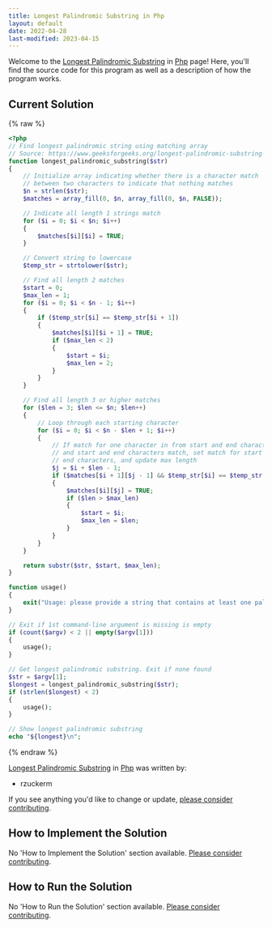 ```yaml
---
title: Longest Palindromic Substring in Php
layout: default
date: 2022-04-28
last-modified: 2023-04-15
---
```


Welcome to the [Longest Palindromic Substring](https://sampleprograms.io/projects/longest-palindromic-substring) in [Php](https://sampleprograms.io/languages/php) page! Here, you'll find the source code for this program as well as a description of how the program works.

## Current Solution

{% raw %}

```php
<?php
// Find longest palindromic string using matching array
// Source: https://www.geeksforgeeks.org/longest-palindromic-substring-using-dynamic-programming/
function longest_palindromic_substring($str)
{
    // Initialize array indicating whether there is a character match
    // between two characters to indicate that nothing matches
    $n = strlen($str);
    $matches = array_fill(0, $n, array_fill(0, $n, FALSE));

    // Indicate all length 1 strings match
    for ($i = 0; $i < $n; $i++)
    {
        $matches[$i][$i] = TRUE;
    }

    // Convert string to lowercase
    $temp_str = strtolower($str);

    // Find all length 2 matches
    $start = 0;
    $max_len = 1;
    for ($i = 0; $i < $n - 1; $i++)
    {
        if ($temp_str[$i] == $temp_str[$i + 1])
        {
            $matches[$i][$i + 1] = TRUE;
            if ($max_len < 2)
            {
                $start = $i;
                $max_len = 2;
            }
        }
    }

    // Find all length 3 or higher matches
    for ($len = 3; $len <= $n; $len++)
    {
        // Loop through each starting character
        for ($i = 0; $i < $n - $len + 1; $i++)
        {
            // If match for one character in from start and end characters
            // and start and end characters match, set match for start and
            // end characters, and update max length
            $j = $i + $len - 1;
            if ($matches[$i + 1][$j - 1] && $temp_str[$i] == $temp_str[$j])
            {
                $matches[$i][$j] = TRUE;
                if ($len > $max_len)
                {
                    $start = $i;
                    $max_len = $len;
                }
            }
        }
    }

    return substr($str, $start, $max_len);
}

function usage()
{
    exit("Usage: please provide a string that contains at least one palindrome");
}

// Exit if 1st command-line argument is missing is empty
if (count($argv) < 2 || empty($argv[1]))
{
    usage();
}

// Get longest palindromic substring. Exit if none found
$str = $argv[1];
$longest = longest_palindromic_substring($str);
if (strlen($longest) < 2)
{
    usage();
}

// Show longest palindromic substring
echo "${longest}\n";
```

{% endraw %}

[Longest Palindromic Substring](https://sampleprograms.io/projects/longest-palindromic-substring) in [Php](https://sampleprograms.io/languages/php) was written by:

- rzuckerm

If you see anything you'd like to change or update, [please consider contributing](https://github.com/TheRenegadeCoder/sample-programs).

## How to Implement the Solution

No 'How to Implement the Solution' section available. [Please consider contributing](https://github.com/TheRenegadeCoder/sample-programs-website).

## How to Run the Solution

No 'How to Run the Solution' section available. [Please consider contributing](https://github.com/TheRenegadeCoder/sample-programs-website).
